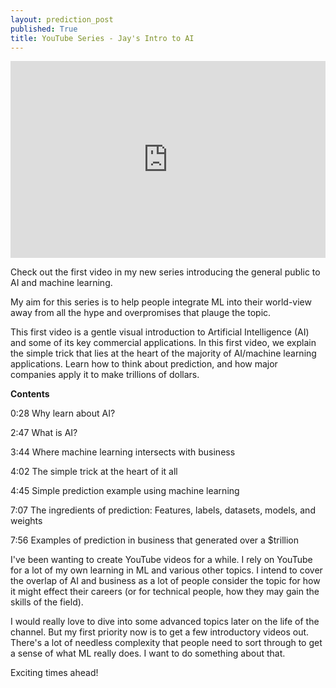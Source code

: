 ```yaml
---
layout: prediction_post
published: True
title: YouTube Series - Jay's Intro to AI
---
```



 <div style="text-align:center">
<iframe width="560" height="315" src="https://www.youtube.com/embed/mSTCzNgDJy4" frameborder="0" allow="accelerometer; autoplay; encrypted-media; gyroscope; picture-in-picture" style="
width: 100%;
max-width: 560px;"
allowfullscreen></iframe>
</div>

Check out the first video in my new series introducing the general public to AI and machine learning.

My aim for this series is to help people integrate ML into their world-view away from all the hype and overpromises that plauge the topic. 


<!--more-->

This first video is a gentle visual introduction to Artificial Intelligence (AI) and some of its key commercial applications. In this first video, we explain the simple trick that lies at the heart of the majority of AI/machine learning applications. Learn how to think about prediction, and how major companies apply it to make trillions of dollars. 


**Contents**

0:28 Why learn about AI?

2:47 What is AI?

3:44 Where machine learning intersects with business

4:02 The simple trick at the heart of it all

4:45 Simple prediction example using machine learning

7:07 The ingredients of prediction: Features, labels, datasets, models, and weights

7:56 Examples of prediction in business that generated over a $trillion


I've been wanting to create YouTube videos for a while. I rely on YouTube for a lot of my own learning in ML and various other topics. I intend to cover the overlap of AI and business as a lot of people consider the topic for how it might effect their careers (or for technical people, how they may gain the skills of the field).

I would really love to dive into some advanced topics later on the life of the channel. But my first priority now is to get a few introductory videos out. There's a lot of needless complexity that people need to sort through to get a sense of what ML really does. I want to do something about that.

Exciting times ahead!